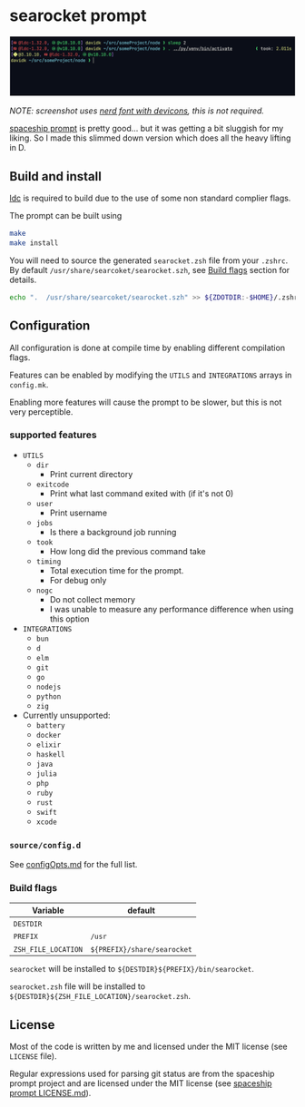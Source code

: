 # searocket prompt

![screenshot of using searocket](screenshot.png)

_NOTE: screenshot uses [nerd font with devicons](https://www.nerdfonts.com/),
this is not required._

[spaceship prompt](https://github.com/spaceship-prompt/spaceship-prompt) is
pretty good... but it was getting a bit sluggish for my liking. So I made this
slimmed down version which does all the heavy lifting in D.

## Build and install

[ldc](https://github.com/ldc-developers/ldc#installation) is required to build
due to the use of some non standard complier flags.

The prompt can be built using

``` sh
make
make install
```

You will need to source the generated `searocket.zsh` file from your `.zshrc`.
By default `/usr/share/searcoket/searocket.szh`, see
[Build flags](#build-flags) section for details.

``` sh
echo ".  /usr/share/searcoket/searocket.szh" >> ${ZDOTDIR:-$HOME}/.zshrc"
```

## Configuration

All configuration is done at compile time by enabling different compilation flags.

Features can be enabled by modifying the `UTILS` and `INTEGRATIONS` arrays
in `config.mk`.

Enabling more features will cause the prompt to be slower, but this is not
very perceptible.

### supported features

* `UTILS`
  * `dir`
    * Print current directory
  * `exitcode`
    * Print what last command exited with (if it's not 0)
  * `user`
    * Print username
  * `jobs`
    * Is there a background job running
  * `took`
    * How long did the previous command take
  * `timing`
    * Total execution time for the prompt.
    * For debug only
  * `nogc`
    * Do not collect memory
    * I was unable to measure any performance difference when using this option
* `INTEGRATIONS`
  * `bun`
  * `d`
  * `elm`
  * `git`
  * `go`
  * `nodejs`
  * `python`
  * `zig`
* Currently unsupported:
  * `battery`
  * `docker`
  * `elixir`
  * `haskell`
  * `java`
  * `julia`
  * `php`
  * `ruby`
  * `rust`
  * `swift`
  * `xcode`

### `source/config.d`

See [configOpts.md](configOpts.md) for the full list.

### Build flags

| Variable            | default                     |
| ------------------- | --------------------------- |
| `DESTDIR`           | ` `                         |
| `PREFIX`            | `/usr`                      |
| `ZSH_FILE_LOCATION` | `${PREFIX}/share/searocket` |


`searocket` will be installed to `${DESTDIR}${PREFIX}/bin/searocket`.

`searocket.zsh` file will be installed to `${DESTDIR}${ZSH_FILE_LOCATION}/searocket.zsh`.

## License

Most of the code is written by me and licensed under the MIT license (see
`LICENSE` file).

Regular expressions used for parsing git status are from the spaceship prompt
project and are licensed under the MIT license (see [spaceship prompt
LICENSE.md](https://github.com/spaceship-prompt/spaceship-prompt/blob/master/LICENSE.md)).
